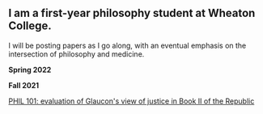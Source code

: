 ## I am a first-year philosophy student at Wheaton College.

I will be posting papers as I go along, with an eventual emphasis on the intersection of philosophy and medicine.

**Spring 2022**

**Fall 2021**

[PHIL 101: evaluation of Glaucon's view of justice in Book II of the Republic](https://docs.google.com/document/d/1UGpV75qY1NKw7auDt25fCovtOkKyZzk-/edit?usp=sharing&ouid=102486413588053825109&rtpof=true&sd=true)
